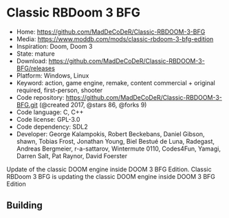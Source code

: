 # Classic RBDoom 3 BFG

- Home: https://github.com/MadDeCoDeR/Classic-RBDOOM-3-BFG
- Media: https://www.moddb.com/mods/classic-rbdoom-3-bfg-edition
- Inspiration: Doom, Doom 3
- State: mature
- Download: https://github.com/MadDeCoDeR/Classic-RBDOOM-3-BFG/releases
- Platform: Windows, Linux
- Keyword: action, game engine, remake, content commercial + original required, first-person, shooter
- Code repository: https://github.com/MadDeCoDeR/Classic-RBDOOM-3-BFG.git (@created 2017, @stars 86, @forks 9)
- Code language: C, C++
- Code license: GPL-3.0
- Code dependency: SDL2
- Developer: George Kalampokis, Robert Beckebans, Daniel Gibson, shawn, Tobias Frost, Jonathan Young, Biel Bestué de Luna, Radegast, Andreas Bergmeier, r-a-sattarov, Wintermute 0110, Codes4Fun, Yamagi, Darren Salt, Pat Raynor, David Foerster

Update of the classic DOOM engine inside DOOM 3 BFG Edition.
Classic RBDoom 3 BFG is updating the classic DOOM engine inside DOOM 3 BFG Edition

## Building
